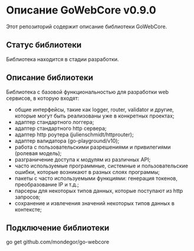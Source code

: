 # Описание GoWebCore v0.9.0
Этот репозиторий содержит описание библиотеки GoWebCore.

## Статус библиотеки
Библиотека находится в стадии разработки.

## Описание библиотеки
Библиотека с базовой функциональностью для разработки web сервисов, в которую входят:
- общие интерфейсы, такие как logger, router, validator и другие, которые могут быть реализованы уже в конкретных проектах;
- адаптер стандартного логгера;
- адаптер стандартного http сервера;
- адаптер http роутера (julienschmidt/httprouter);
- адаптер валидатора (go-playground/v10);
- работа с пользовательскими разрешениями и привилегиями (ролевая модель);
- разграничение доступа к модулям из различных API;
- часто используемые программные, системные и пользовательские ошибки, которые возникают в разных слоях программы;
- пакеты с часто используемыми функциями: генерация токенов, преобразование IP и т.д.;
- парсеры для некоторых типов данных, которые поступают из http запросов;
- сохранение и извлечения значений некоторых типов данных в контексте;

## Подключение библиотеки
go get github.com/mondegor/go-webcore